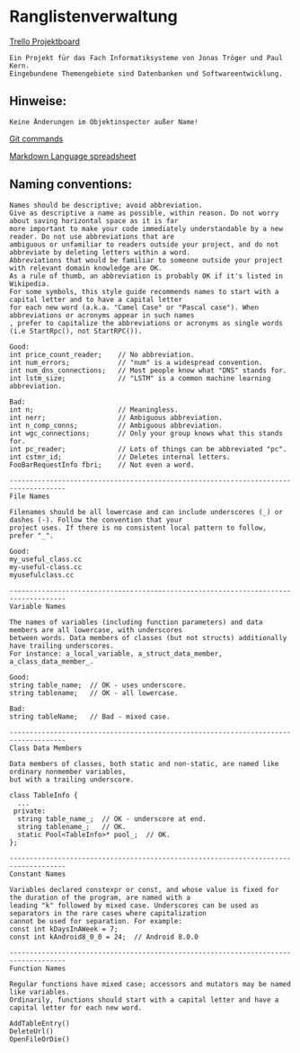 # Ranglistenverwaltung
[Trello Projektboard](https://trello.com/b/en6blsCW/turnierauswertung)

	Ein Projekt für das Fach Informatiksysteme von Jonas Tröger und Paul Kern.
	Eingebundene Themengebiete sind Datenbanken und Softwareentwicklung.
	
## Hinweise:
	Keine Änderungen im Objektinspector außer Name!
[Git commands](https://confluence.atlassian.com/bitbucketserver/basic-git-commands-776639767.html)

[Markdown Language spreadsheet](https://github.com/adam-p/markdown-here/wiki/Markdown-Cheatsheet#links)
	
## Naming conventions:
	Names should be descriptive; avoid abbreviation.
	Give as descriptive a name as possible, within reason. Do not worry about saving horizontal space as it is far 
	more important to make your code immediately understandable by a new reader. Do not use abbreviations that are
	ambiguous or unfamiliar to readers outside your project, and do not abbreviate by deleting letters within a word.
	Abbreviations that would be familiar to someone outside your project with relevant domain knowledge are OK.
	As a rule of thumb, an abbreviation is probably OK if it's listed in Wikipedia.
	For some symbols, this style guide recommends names to start with a capital letter and to have a capital letter
	for each new word (a.k.a. "Camel Case" or "Pascal case"). When abbreviations or acronyms appear in such names
	, prefer to capitalize the abbreviations or acronyms as single words (i.e StartRpc(), not StartRPC()).

	Good:
	int price_count_reader;    // No abbreviation.
	int num_errors;            // "num" is a widespread convention.
	int num_dns_connections;   // Most people know what "DNS" stands for.
	int lstm_size;             // "LSTM" is a common machine learning abbreviation.

	Bad:
	int n;                     // Meaningless.
	int nerr;                  // Ambiguous abbreviation.
	int n_comp_conns;          // Ambiguous abbreviation.
	int wgc_connections;       // Only your group knows what this stands for.
	int pc_reader;             // Lots of things can be abbreviated "pc".
	int cstmr_id;              // Deletes internal letters.
	FooBarRequestInfo fbri;    // Not even a word.

	------------------------------------------------------------------------------------
	File Names

	Filenames should be all lowercase and can include underscores (_) or dashes (-). Follow the convention that your
	project uses. If there is no consistent local pattern to follow, prefer "_".

	Good:
	my_useful_class.cc
	my-useful-class.cc
	myusefulclass.cc

	------------------------------------------------------------------------------------
	Variable Names

	The names of variables (including function parameters) and data members are all lowercase, with underscores
	between words. Data members of classes (but not structs) additionally have trailing underscores.
	For instance: a_local_variable, a_struct_data_member, a_class_data_member_.

	Good:
	string table_name;  // OK - uses underscore.
	string tablename;   // OK - all lowercase.

	Bad:
	string tableName;   // Bad - mixed case.

	------------------------------------------------------------------------------------
	Class Data Members

	Data members of classes, both static and non-static, are named like ordinary nonmember variables,
	but with a trailing underscore.

	class TableInfo {
	  ...
	 private:
	  string table_name_;  // OK - underscore at end.
	  string tablename_;   // OK.
	  static Pool<TableInfo>* pool_;  // OK.
	};

	------------------------------------------------------------------------------------
	Constant Names

	Variables declared constexpr or const, and whose value is fixed for the duration of the program, are named with a
	leading "k" followed by mixed case. Underscores can be used as separators in the rare cases where capitalization
	cannot be used for separation. For example:
	const int kDaysInAWeek = 7;
	const int kAndroid8_0_0 = 24;  // Android 8.0.0

	------------------------------------------------------------------------------------
	Function Names

	Regular functions have mixed case; accessors and mutators may be named like variables.
	Ordinarily, functions should start with a capital letter and have a capital letter for each new word.

	AddTableEntry()
	DeleteUrl()
	OpenFileOrDie()
